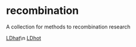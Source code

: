 # recombination
A collection for methods to recombination research

[LDhat](https://github.com/auton1/LDhat)\n
[LDhot](https://github.com/auton1/LDhot)

